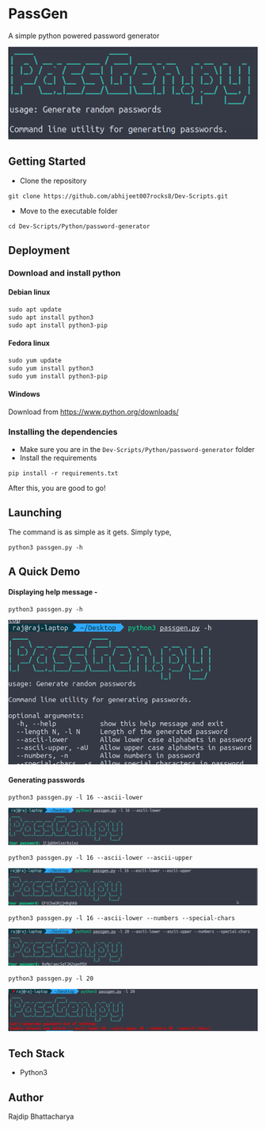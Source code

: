 
# PassGen

A simple python powered password generator

<p align="center">
<img src="./blob/passgen.png">
</p>

## Getting Started

- Clone the repository
```
git clone https://github.com/abhijeet007rocks8/Dev-Scripts.git
```
- Move to the executable folder
```
cd Dev-Scripts/Python/password-generator
```

## Deployment

### Download and install python
#### Debian linux
```
sudo apt update
sudo apt install python3 
sudo apt install python3-pip
```
#### Fedora linux
```
sudo yum update
sudo yum install python3 
sudo yum install python3-pip
```
#### Windows

Download from https://www.python.org/downloads/

### Installing the dependencies

- Make sure you are in the `Dev-Scripts/Python/password-generator` folder
- Install the requirements
```
pip install -r requirements.txt
```

After this, you are good to go!


## Launching
The command is as simple as it gets. Simply type,
```
python3 passgen.py -h
```

## A Quick Demo
#### Displaying help message -
```
python3 passgen.py -h
```
<p align="center">
<img src="./blob/s5.png">
</p>

#### Generating passwords
```
python3 passgen.py -l 16 --ascii-lower
```
<p align="center">
<img src="./blob/s2.png">
</p>

```
python3 passgen.py -l 16 --ascii-lower --ascii-upper
```
<p align="center">
<img src="./blob/s3.png">
</p>

```
python3 passgen.py -l 16 --ascii-lower --numbers --special-chars
```
<p align="center">
<img src="./blob/s4.png">
</p>

```
python3 passgen.py -l 20
```
<p align="center">
<img src="./blob/s1.png">
</p>

## Tech Stack

- Python3

## Author 

Rajdip Bhattacharya

